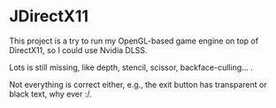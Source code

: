 # JDirectX11

This project is a try to run my OpenGL-based game engine on top of DirectX11, so I could use Nvidia DLSS.

Lots is still missing, like depth, stencil, scissor, backface-culling... .

Not everything is correct either, e.g., the exit button has transparent or black text, why ever :/.
